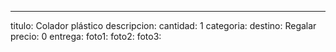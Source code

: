 ---
titulo: Colador plástico
descripcion: 
cantidad: 1
categoria: 
destino: Regalar
precio: 0
entrega: 
foto1: 
foto2: 
foto3: 
